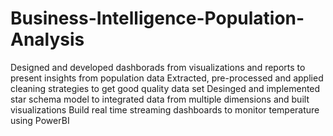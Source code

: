 # Business-Intelligence-Population-Analysis

Designed and developed dashborads from visualizations and reports to present insights from population data
Extracted, pre-processed and applied cleaning strategies to get good quality data set
Desinged and implemented star schema model to integrated data from multiple dimensions and built visualizations
Build real time streaming dashboards to monitor temperature using PowerBI

